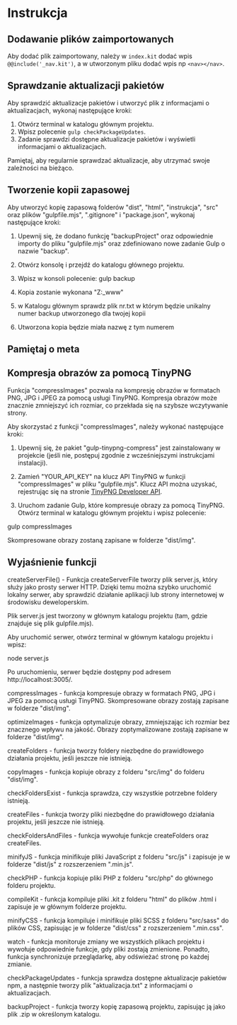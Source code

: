 
# Instrukcja

## Dodawanie plików zaimportowanych

  Aby dodać plik zaimportowany, należy w `index.kit` dodać wpis `@@include('_nav.kit')`, a w utworzonym pliku dodać wpis np `<nav></nav>`.

## Sprawdzanie aktualizacji pakietów

  Aby sprawdzić aktualizacje pakietów i utworzyć plik z informacjami o aktualizacjach, wykonaj następujące kroki:

  1. Otwórz terminal w katalogu głównym projektu.
  2. Wpisz polecenie `gulp checkPackageUpdates`.
  3. Zadanie sprawdzi dostępne aktualizacje pakietów i wyświetli informacjami o aktualizacjach.

  Pamiętaj, aby regularnie sprawdzać aktualizacje, aby utrzymać swoje zależności na bieżąco.
  
## Tworzenie kopii zapasowej

Aby utworzyć kopię zapasową folderów "dist", "html", "instrukcja", "src" oraz plików "gulpfile.mjs", ".gitignore" i "package.json", wykonaj następujące kroki:

1. Upewnij się, że dodano funkcję "backupProject" oraz odpowiednie importy do pliku "gulpfile.mjs" oraz zdefiniowano nowe zadanie Gulp o nazwie "backup".

2. Otwórz konsolę i przejdź do katalogu głównego projektu.

3. Wpisz w konsoli polecenie: gulp backup

4. Kopia zostanie wykonana "Z:_www"
5. w Katalogu głównym sprawdz plik nr.txt w którym będzie unikalny numer backup utworzonego dla twojej kopii
6. Utworzona kopia będzie miała nazwę z tym numerem

## Pamiętaj o meta

<!-- <meta
      name="description"
      content="Jesteśmy młodym "
    />
    <meta
      name="keywords"
      content="tworzenie stron www... "
    />
    <meta name="robots" content="index, follow">
    <meta name="author" content="uroboros.online">
</meta> -->

## Kompresja obrazów za pomocą TinyPNG

Funkcja "compressImages" pozwala na kompresję obrazów w formatach PNG, JPG i JPEG za pomocą usługi TinyPNG. Kompresja obrazów może znacznie zmniejszyć ich rozmiar, co przekłada się na szybsze wczytywanie strony.

Aby skorzystać z funkcji "compressImages", należy wykonać następujące kroki:

1. Upewnij się, że pakiet "gulp-tinypng-compress" jest zainstalowany w projekcie (jeśli nie, postępuj zgodnie z wcześniejszymi instrukcjami instalacji).

2. Zamień "YOUR_API_KEY" na klucz API TinyPNG w funkcji "compressImages" w pliku "gulpfile.mjs". Klucz API można uzyskać, rejestrując się na stronie [TinyPNG Developer API](https://tinypng.com/developers).

3. Uruchom zadanie Gulp, które kompresuje obrazy za pomocą TinyPNG. Otwórz terminal w katalogu głównym projektu i wpisz polecenie:

gulp compressImages

Skompresowane obrazy zostaną zapisane w folderze "dist/img".

## Wyjaśnienie funkcji

createServerFile() - Funkcja createServerFile tworzy plik server.js, który służy jako prosty serwer HTTP. Dzięki temu można szybko uruchomić lokalny serwer, aby sprawdzić działanie aplikacji lub strony internetowej w środowisku deweloperskim.
  
Plik server.js jest tworzony w głównym katalogu projektu (tam, gdzie znajduje się plik gulpfile.mjs).
 
Aby uruchomić serwer, otwórz terminal w głównym katalogu projektu i wpisz:

node server.js

Po uruchomieniu, serwer będzie dostępny pod adresem http://localhost:3005/.

compressImages - funkcja kompresuje obrazy w formatach PNG, JPG i JPEG za pomocą usługi TinyPNG. Skompresowane obrazy zostają zapisane w folderze "dist/img".

optimizeImages - funkcja optymalizuje obrazy, zmniejszając ich rozmiar bez znacznego wpływu na jakość. Obrazy zoptymalizowane zostają zapisane w folderze "dist/img".

createFolders - funkcja tworzy foldery niezbędne do prawidłowego działania projektu, jeśli jeszcze nie istnieją.

copyImages - funkcja kopiuje obrazy z folderu "src/img" do folderu "dist/img".

checkFoldersExist - funkcja sprawdza, czy wszystkie potrzebne foldery istnieją.

createFiles - funkcja tworzy pliki niezbędne do prawidłowego działania projektu, jeśli jeszcze nie istnieją.

checkFoldersAndFiles - funkcja wywołuje funkcje createFolders oraz createFiles.

minifyJS - funkcja minifikuje pliki JavaScript z folderu "src/js" i zapisuje je w folderze "dist/js" z rozszerzeniem ".min.js".

checkPHP - funkcja kopiuje pliki PHP z folderu "src/php" do głównego folderu projektu.

compileKit - funkcja kompiluje pliki .kit z folderu "html" do plików .html i zapisuje je w głównym folderze projektu.

minifyCSS - funkcja kompiluje i minifikuje pliki SCSS z folderu "src/sass" do plików CSS, zapisując je w folderze "dist/css" z rozszerzeniem ".min.css".

watch - funkcja monitoruje zmiany we wszystkich plikach projektu i wywołuje odpowiednie funkcje, gdy pliki zostają zmienione. Ponadto, funkcja synchronizuje przeglądarkę, aby odświeżać stronę po każdej zmianie.

checkPackageUpdates - funkcja sprawdza dostępne aktualizacje pakietów npm, a następnie tworzy plik "aktualizacja.txt" z informacjami o aktualizacjach.

backupProject - funkcja tworzy kopię zapasową projektu, zapisując ją jako plik .zip w określonym katalogu.